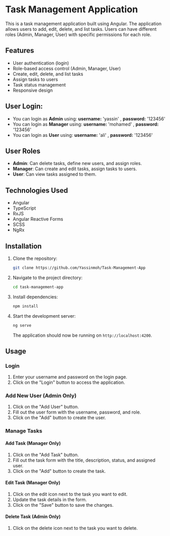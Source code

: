# Task Management Application

This is a task management application built using Angular. The application allows users to add, edit, delete, and list tasks. Users can have different roles (Admin, Manager, User) with specific permissions for each role.

## Features

- User authentication (login)
- Role-based access control (Admin, Manager, User)
- Create, edit, delete, and list tasks
- Assign tasks to users
- Task status management
- Responsive design

## User Login:

- You can login as **Admin** using: **username:** 'yassin' , **password:** '123456'
- You can login as **Manager** using: **username:** 'mohamed' , **password:** '123456'
- You can login as **User** using: **username:** 'ali' , **password:** '123456'


## User Roles

- **Admin**: Can delete tasks, define new users, and assign roles.
- **Manager**: Can create and edit tasks, assign tasks to users.
- **User**: Can view tasks assigned to them.

## Technologies Used

- Angular
- TypeScript
- RxJS
- Angular Reactive Forms
- SCSS
- NgRx

## Installation

1. Clone the repository:

    ```sh
    git clone https://github.com/Yassinmoh/Task-Management-App
    ```

2. Navigate to the project directory:

    ```sh
    cd task-management-app
    ```

3. Install dependencies:

    ```sh
    npm install
    ```

4. Start the development server:

    ```sh
    ng serve
    ```

    The application should now be running on `http://localhost:4200`.

## Usage

### Login

1. Enter your username and password on the login page.
2. Click on the "Login" button to access the application.

### Add New User (Admin Only)

1. Click on the "Add User" button.
2. Fill out the user form with the username, password, and role.
3. Click on the "Add" button to create the user.

### Manage Tasks

#### Add Task (Manager Only)

1. Click on the "Add Task" button.
2. Fill out the task form with the title, description, status, and assigned user.
3. Click on the "Add" button to create the task.

#### Edit Task (Manager Only)

1. Click on the edit icon next to the task you want to edit.
2. Update the task details in the form.
3. Click on the "Save" button to save the changes.

#### Delete Task (Admin Only)

1. Click on the delete icon next to the task you want to delete.
